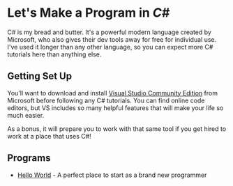 # Let's Make a Program in *C#*
C# is my bread and butter.  It's a powerful modern language created by Microsoft, who also gives their dev tools away for
free for individual use.  I've used it longer than any other language, so you can expect more C# tutorials here than
anything else.

## Getting Set Up
You'll want to download and install [Visual Studio Community Edition](https://visualstudio.microsoft.com/vs/community/)
from Microsoft before following any C# tutorials.  You can find online code editors, but VS includes so many helpful 
features that will make your life so much easier.

As a bonus, it will prepare you to work with that same tool if you get hired to work at a place that uses C#!

## Programs
- [Hello World](/CSharp/HelloWorld) - A perfect place to start as a brand new programmer
